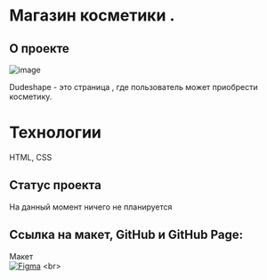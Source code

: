 # Магазин косметики .

## О проекте
![image](https://github.com/Nigerion/Dudeshape/assets/115921794/4b21bbd1-ca78-4ca5-bac1-bc702cc67b73)

Dudeshape - это страница , где пользователь может приобрести косметику.
# Технологии
HTML, CSS 

## Статус проекта
На данный момент ничего не планируется 

## Ссылка на макет, GitHub и GitHub Page:
Макет<br>
[![Figma](https://img.shields.io/badge/figma-%23F24E1E.svg?style=for-the-badge&logo=figma&logoColor=white)](<[https://www.figma.com/design/QyXybwHrTuFfGX3ZHyud7k/Dudeshape?node-id=0-1&t=fQGn33qQ3i3a3Mft-0](https://www.figma.com/design/bjyvbKKJN2naO0ucURl2Z0/JavaScript.-Sprint-5?node-id=0-1&t=xYrbFPflViCpgfQl-0)>) <br>

